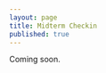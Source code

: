 ```yaml
---
layout: page
title: Midterm Checkin
published: true
---
```



<!-- ![](img/workinprogress.gif){: .fancy .medium} -->

Coming soon.

<!-- ## To Turn In:
* Individually, a link to a PR that you are proud of with a sentence about why. -->
